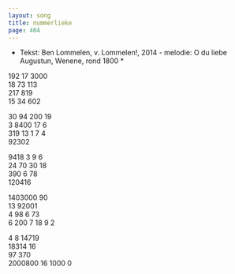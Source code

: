```yaml
---
layout: song
title: nummerlieke
page: 404
---
```


* Tekst: Ben Lommelen, v. Lommelen!, 2014 - melodie: O du liebe Augustun, Wenene, rond 1800 *  

192 17 3000  
18 73 113  
217 819  
15 34 602  

30 94 200 19  
3 8400 17 6  
319 13 1 7 4  
92302  

9418 3 9 6  
24 70 30 18  
390 6 78  
120416  

1403000 90  
13 92001  
4 98 6 73  
6 200 7 18 9 2  

4 8 14719  
18314 16  
97 370  
2000800 16 1000 0  
